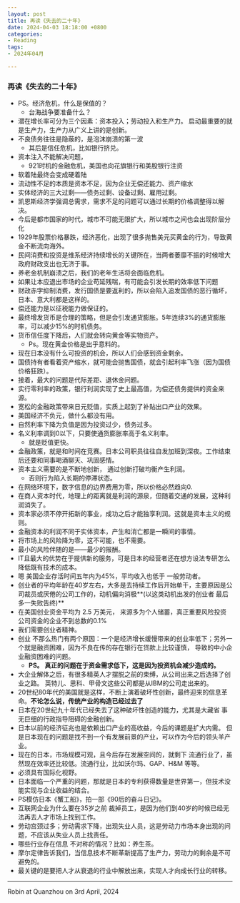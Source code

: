 ```yaml
---
layout: post
title: 再读《失去的二十年》
date: 2024-04-03 18:18:00 +0800
categories:
- Reading
tags:
- 2024年04月

---
```






### 再读《失去的二十年》



- PS。经济危机，什么是保值的？
  - 台海战争要准备什么？
- 潜在增长率可分为三个因素：资本投入；劳动投入和生产力。 启动最重要的就是生产力，生产力从广义上讲的是创新。
- 不良债务往往是隐蔽的，是泡沫崩溃的第一波
  - 其后是信任危机，比如银行挤兑。
- 资本注入不能解决问题，
  - 921时机的金融危机，美国也向花旗银行和美股银行注资
- 软着陆最终会变成硬着陆
- 流动性不足的本质是资本不足，因为企业无偿还能力、资产缩水
- 实体经济的三大过剩——债务过剩、设备过剩、雇用过剩。
- 凯恩斯经济学强调总需求，需求不足的问题可以通过长期的价格调整得以解决。
- 今后是都市国家的时代，城市不可能无限扩大，所以城市之间也会出现阶层分化 
- 1929年股票价格暴跌，经济恶化，出现了很多抛售美元买黄金的行为，导致黄金不断流向海外。
- 民间消费和投资是维系经济持续增长的关键所在，当两者萎靡不振的时候增大政府财政支出也无济于事。
- 养老金机制崩溃之后，我们的老年生活将会面临危机。
- 如果让本应退出市场的企业苟延残喘，有可能会引发长期的效率低下问题
- 财政赤字抑制消费，发行国债是要返利的，所以会陷入追发国债的恶行循坏，日本、意大利都是这样的。
- 偿还能力是以征税能力做保证的。
- 最终增发货币是合理的策略，但是会引发通货膨胀。5年连续3%的通货膨胀率，可以减少15%的时机债务。
- 货币信任度下降后，人们就会转向黄金等实物资产。
  - Ps。现在黄金价格是出乎意料的。
- 现在日本没有什么可投资的机会，所以人们会感到资金剩余。
- 国债持有者看着资产缩水，就可能会抛售国债，就会引起利率飞涨（因为国债价格狂跌）。
- 接着，最大的问题是代际差距、退休金问题。
- 实行零利率的政策，银行利润实现了史上最高值，为偿还债务提供的资金来源。
- 宽松的金融政策带来日元贬值，实质上起到了补贴出口产业的效果。
- 美国经济不负元，做什么都没有用。
- 自然利率下降为负值是因为投资过少，债务过多。
- 名义利率调到0以下，只要使通货膨胀率高于名义利率。
  - 就是贬值更快。
- 金融政策，就是和时间在竞赛。日本公司职员往往自发加班到深夜。工作结束后还要和同事喝酒聊天、巩固感情。
- 资本主义需要的是不断地创新， 通过创新打破均衡产生利润。
  - 否则行为陷入长期的停滞状态。
- 在网络环境下，数字信息的边界费用为零，所以价格必然趋向0.
- 在商人资本时代，地理上的距离就是利润的源泉，但随着交通的发展，这种利润消失了。
- 资本家必须不停开拓新的事业，成功之后才能独享利润。这就是资本主义的规则。
- 金融资本的利润不同于实体资本，产生和消亡都是一瞬间的事情。
- 将市场上的风险降为零，这不可能，也不需要。
- 最小的风险伴随的是——最少的报酬。
- IT且最大的优势在于提供新的服务，可是日本的经营者还在想方设法专研怎么降低既有技术的成本。
- 嗯 美国企业存活时间五年内为45%，平均收入也低于 一般劳动者。
- 创业者的平均年龄在40岁左右，大多是去持续工作后开始单干，主要原因是公司裁员或厌倦的公司工作的，动机偏向消极**(以这类动机出发的创业者 最后多一失败告终)**
- 在美国创业资金平均为 2.5 万美元， 来源多为个人储蓄，真正重要风险投资公司资金的企业不到总数的0.1%
- 我们需要创业者精神。
- 创业 不那么热门有两个原因：一个是经济增长缓慢带来的创业率低下；另外一个就是融资困难，因为不良在传的存在银行在贷款上比较谨慎， 导致的中小企业融资困难的问题。
  - **PS。 真正的问题在于资金需求低下，这是因为投资机会减少造成的。**
- 大企业解体之后，有很多精英人才摆脱之前的束缚，从公司出来之后选择了创业之路。 英特儿、思科、甲骨文这些公司都是从IBM的公司走出来的。
- 20世纪80年代的美国就是这样，不断上演着破坏性创新，最终迎来的信息革命。**不论怎么说，传统产业的构造已经过去了**
- 日本在20世纪九十年代已经失去了这种破坏性创造的能力，尤其是大藏省 事无巨细的行政指导阻碍的金融创新。
- 日本以前的经济征兆也是依赖出口产业的高收益，今后的课题是扩大内需。 但是日本现在的问题是找不到一个有发展前景的产业，可以作为今后的领头羊产业。
- 现在的日本，市场规模可观，且今后存在发展空间的，就剩下 流通行业了，虽然现在效率还比较低。流通行业，比如沃尔玛、GAP、H&M 等等。
- 必须具有国际化视野。
- 日本面临一个严重的问题，那就是日本的专利获得数量是世界第一，但技术没能实现与企业收益的结合。
- PS模仿日本《蟹工船》，拍一部《90后的奋斗日记》。
- 互联网企业为什么要在35岁之前 裁掉员工，是因为他们到40岁的时候已经无法再去人才市场上找到工作。
- 劳动宫颈过多；劳动需求下降，出现失业人员，这是劳动力市场本身出现的问题，不应该从失业人员上找责任。
- 哪些行业存在信息 不对称的情况？比如：养生茶。
- 摩尔定律告诉我们，当信息技术不断革新提高了生产力，劳动力的剩余是不可避免的。
- 最关键的是要把人才从衰退的行业中解放出来，实现人才向成长行业的转移。



----



Robin at Quanzhou on 3rd April, 2024
